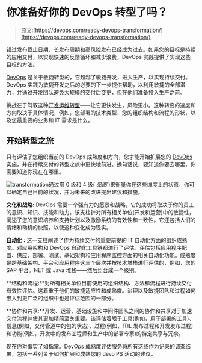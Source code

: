 # 你准备好你的 DevOps 转型了吗？

> 原文:[https://devops.com/ready-devops-transformation/](https://devops.com/ready-devops-transformation/)

错过发布截止日期、长发布周期和高风险发布已经成为过去。如果您的目标是持续的应用交付，以实现快速的反馈循环和减少浪费，DevOps 实践提供了实现这些目标的方法。

[DevOps](http://automic.com/devops-ara) 是关于敏捷转型的，它超越了敏捷开发，进入生产，以实现持续交付。DevOps 实践为敏捷开发之后的必要的下一步提供帮助，以利用敏捷的全部潜力，并通过开发团队避免大规模的交付后变更，但在他们准备投入生产之前。

挑战在于驾驭这种[开发运维转型](http://automic.com/devops-ara)——让它更快发生，风险更小。这种转变的速度和方向取决于具体情况，例如，您部署的技术类型、您的组织结构和流程的形状，以及您最重要的业务和 IT 需求是什么。

## 开始转型之旅

只有评估了您组织当前的 DevOps 成熟度和方向，您才能开始扩展您的 [DevOps](http://automic.com/devops-ara) 实施，并在持续交付的转型之旅中更快地前进。换句话说，要知道你要去哪里，你需要知道你现在在哪里。

![transformation](../Images/10350c40a2412a54c20c6791418c77a0.png)通过用 0 级和 4 级( *见图* )来衡量你在这些维度上的状态，你可以确定自己目前的状况，并为未来的改进提出建议和措施。

**文化和战略:** DevOps 需要一个强有力的愿景和战略，它的成功将取决于你的员工的意识、知识、技能和动力。该支柱针对所有相关单位(开发和运营)中的敏捷性，阐述了您的意识培养和支持计划以及激励系统的有效性和一致性。它还包括人们的情绪和动机的快照，以使这种变化成为现实。

[**自动化**](http://www.automic.com) **:** 这一支柱阐述了作为持续交付的重要前提的 IT 自动化方面的组织成熟度。对应用架构和 DevOps 自动化工具链都进行了评估。评估包括应用程序配置、供应、部署、测试、基础架构和应用程序监控方面的相关自动化功能。成熟度是跨基础架构、平台和应用程序这三个层次并按技术堆栈进行评估的，例如，您的 SAP 平台。NET 或 Java 堆栈——然后组合成一个级别。

**结构和流程:**对所有相关单位目前使用的组织结构、方法和流程进行持续交付有效性评估。这着重于他们的敏捷适应性和成熟度。治理以及敏捷团队和过程如何嵌入到更广泛的组织中也是评估范围的一部分。

**协作和共享:**开发、运营、基础设施和中间件团队之间的协作和共享对于加速交付流程并使其更加精简至关重要。该评估着眼于工具(例如，用于部署的工具)、信息(例如，交付管道中的包的状态)、过程(例如，ITIL 发布过程和开发发布过程)和功能(例如，开发中的发布工程师和生产中的部署专家)的特定共享与冗余。

现在你对事实了如指掌。[DevOps 成熟度评估服务](http://automic.com/devops-consulting)将所有这些作为记录的调查结果，包括一系列关于如何扩展和成熟您的 devo PS 活动的建议。